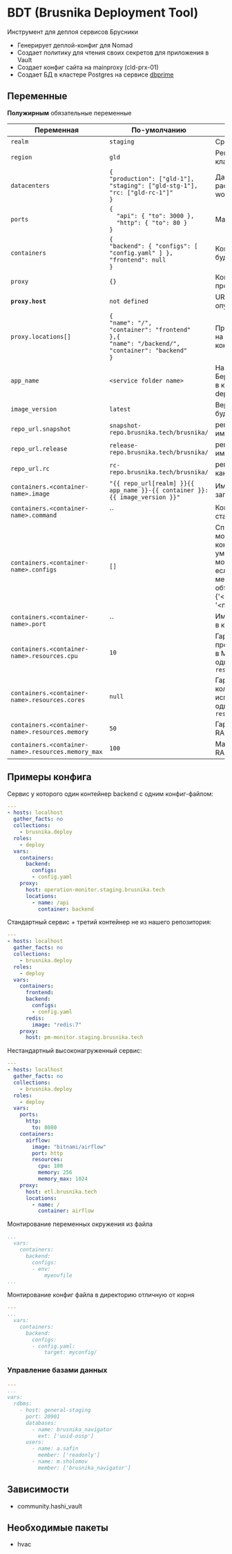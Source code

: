 # BDT (Brusnika Deployment Tool)
Инструмент для деплоя сервисов Брусники
- Генерирует деплой-конфиг для Nomad
- Создает политику для чтения своих секретов для приложения в Vault
- Создает конфиг сайта на mainproxy (cld-prx-01)
- Создает БД в кластере Postgres на сервисе [dbprime](https://gitlab.brusnika.tech/inf/dbprime)

## Переменные
**Полужирным** обязательные переменные

| Переменная | По-умолчанию | Комментарий |
|----------|---------|----------|
| `realm` | `staging` | Среда для деплоймента |
| `region` | `gld` | Регион расположения кластера |
| `datacenters` | `{`<br>`"production": ["gld-1"],`<br>`"staging": ["gld-stg-1"],`<br> `"rc: ["gld-rc-1"]"` <br> `}` | Датацентры в которых расположены кластера worker-нод |
| `ports` | `{`<br>`  "api": { "to": 3000 },`<br>`  "http": { "to": 80 }`<br>`}` | Маппинг портов |
| `containers` | `{`<br>`"backend": { "configs": [ "config.yaml" ] },`<br>`"frontend": null`<br>`}` | Контейнеры которые будут запущены |
| `proxy` | `{}` | Конфигурация проксирования сервиса |
| **`proxy.host`** | `not defined`  | URL на котором будет опубликован сервис |
| `proxy.locations[]` | `{`<br>`"name": "/",`<br>`"container": "frontend"`<br>`},{`<br>`"name": "/backend/",`<br>`"container": "backend"`<br>`}` | Проксирование location на определенный контейнер |
| `app_name` | `<service folder name>` | Название сервиса. Берется из имени папки, в которой лежит deploy.yaml |
| `image_version` | `latest` | Версия образов которые будут задеплоены |
| `repo_url.snapshot` | `snapshot-repo.brusnika.tech/brusnika/` | репозиторий стейдж имеджей |
| `repo_url.release` | `release-repo.brusnika.tech/brusnika/` | репозиторий продакшн имеджей |
| `repo_url.rc` | `rc-repo.brusnika.tech/brusnika/` | репозиторий релиз-кандидат имеджей |
| `containers.<container-name>.image` | `"{{ repo_url[realm] }}{{ app_name }}-{{ container }}:{{ image_version }}"` | Имедж из которого будет запущен контейнер |
| `containers.<container-name>.command` | `` | Комманда запуска при старте контейнера |
| `containers.<container-name>.configs` | `[]` | Список файлов для монтирования в контейнер с хоста. По-умолчанию файлы монтируются в корень, если надо в другое место, то надо передать объект вида {'<имя_файла>': {'target': '<путь_монтирования/>'}}  |
| `containers.<container-name>.port` | `` | Имя порта для проброса в контейнер |
| `containers.<container-name>.resources.cpu` | `10` | Гарантированая производительность ЦПУ в МГц. Не используется одновременно с `resources.cores` |
| `containers.<container-name>.resources.cores` | `null` | Гарантированное количество ядер ЦПУ. Не используется одновременно с `resources.cpu` |
| `containers.<container-name>.resources.memory` | `50` | Гарантированный объем RAM в Мб |
| `containers.<container-name>.resources.memory_max` | `100` | Максимальный объем RAM в Мб |

## Примеры конфига
Сервис у которого один контейнер backend с одним конфиг-файлом:
```yaml
---
- hosts: localhost
  gather_facts: no
  collections:
    - brusnika.deploy
  roles:
    - deploy
  vars:
    containers:
      backend:
        configs:
        - config.yaml
    proxy:
      host: operation-monitor.staging.brusnika.tech
      locations:
        - name: /api
          container: backend

```
Стандартный сервис + третий контейнер не из нашего репозитория:
```yaml
---
- hosts: localhost
  gather_facts: no
  collections:
    - brusnika.deploy
  roles:
    - deploy
  vars:
    containers:
      frontend:
      backend:
        configs:
        - config.yaml
      redis:
        image: "redis:7"
    proxy:
      host: pm-monitor.staging.brusnika.tech
```

Нестандартный высоконагруженный сервис:
```yaml
---
- hosts: localhost
  gather_facts: no
  collections:
    - brusnika.deploy
  roles:
    - deploy
  vars:
    ports:
      http:
        to: 8080
    containers:
      airflow:
        image: "bitnami/airflow"
        port: http
        resources:
          cpu: 100
          memory: 256
          memory_max: 1024
    proxy:
      host: etl.brusnika.tech
      locations:
        - name: /
          container: airflow
```

Монтирование переменных окружения из файла
```yaml
...
  vars:
    containers:
      backend:
        configs:
        - env:
            myenvfile
...
```

Монтирование конфиг файла в директорию отличную от корня
```yaml
---
...
  vars:
    containers:
      backend:
        configs:
        - config.yaml:
            target: myconfig/
```

### Управление базами данных
```yaml
---
...
vars:
  rdbms:
    - host: general-staging
      port: 20901
      databases:
        - name: brusnika_navigator
          ext: ['uuid-ossp']
      users:
        - name: a.safin
          member: ['readonly']
        - name: m.sholomov
          member: ['brusnika_navigator']
```

## Зависимости
* community.hashi_vault

## Необходимые пакеты
* hvac

